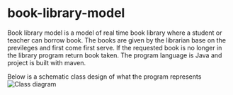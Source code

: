 # book-library-model
Book library model is a model of real time book library where a student or teacher can borrow book.
The books are given by the librarian base on the previleges and first come first serve. 
If the requested book is no longer in the library program return book taken.
The program language is Java and project is built with maven. 

Below is a schematic class design of what the program represents
![Class diagram](file:///Users/user/Downloads/book_library_design_model.svg)
